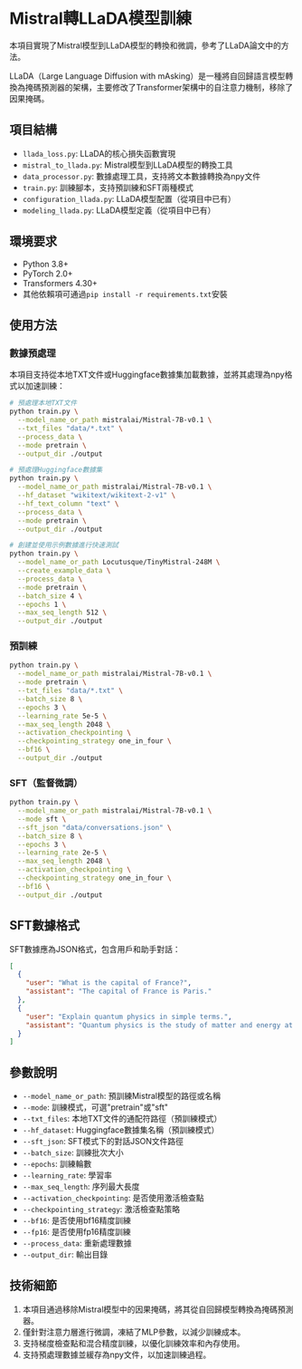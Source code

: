 # Mistral轉LLaDA模型訓練

本項目實現了Mistral模型到LLaDA模型的轉換和微調，參考了LLaDA論文中的方法。

LLaDA（Large Language Diffusion with mAsking）是一種將自回歸語言模型轉換為掩碼預測器的架構，主要修改了Transformer架構中的自注意力機制，移除了因果掩碼。

## 項目結構

- `llada_loss.py`: LLaDA的核心損失函數實現
- `mistral_to_llada.py`: Mistral模型到LLaDA模型的轉換工具
- `data_processor.py`: 數據處理工具，支持將文本數據轉換為npy文件
- `train.py`: 訓練腳本，支持預訓練和SFT兩種模式
- `configuration_llada.py`: LLaDA模型配置（從項目中已有）
- `modeling_llada.py`: LLaDA模型定義（從項目中已有）

## 環境要求

- Python 3.8+
- PyTorch 2.0+
- Transformers 4.30+
- 其他依賴項可通過`pip install -r requirements.txt`安裝

## 使用方法

### 數據預處理

本項目支持從本地TXT文件或Huggingface數據集加載數據，並將其處理為npy格式以加速訓練：

```bash
# 預處理本地TXT文件
python train.py \
  --model_name_or_path mistralai/Mistral-7B-v0.1 \
  --txt_files "data/*.txt" \
  --process_data \
  --mode pretrain \
  --output_dir ./output

# 預處理Huggingface數據集
python train.py \
  --model_name_or_path mistralai/Mistral-7B-v0.1 \
  --hf_dataset "wikitext/wikitext-2-v1" \
  --hf_text_column "text" \
  --process_data \
  --mode pretrain \
  --output_dir ./output

# 創建並使用示例數據進行快速測試
python train.py \
  --model_name_or_path Locutusque/TinyMistral-248M \
  --create_example_data \
  --process_data \
  --mode pretrain \
  --batch_size 4 \
  --epochs 1 \
  --max_seq_length 512 \
  --output_dir ./output
```

### 預訓練

```bash
python train.py \
  --model_name_or_path mistralai/Mistral-7B-v0.1 \
  --mode pretrain \
  --txt_files "data/*.txt" \
  --batch_size 8 \
  --epochs 3 \
  --learning_rate 5e-5 \
  --max_seq_length 2048 \
  --activation_checkpointing \
  --checkpointing_strategy one_in_four \
  --bf16 \
  --output_dir ./output
```

### SFT（監督微調）

```bash
python train.py \
  --model_name_or_path mistralai/Mistral-7B-v0.1 \
  --mode sft \
  --sft_json "data/conversations.json" \
  --batch_size 8 \
  --epochs 3 \
  --learning_rate 2e-5 \
  --max_seq_length 2048 \
  --activation_checkpointing \
  --checkpointing_strategy one_in_four \
  --bf16 \
  --output_dir ./output
```

## SFT數據格式

SFT數據應為JSON格式，包含用戶和助手對話：

```json
[
  {
    "user": "What is the capital of France?",
    "assistant": "The capital of France is Paris."
  },
  {
    "user": "Explain quantum physics in simple terms.",
    "assistant": "Quantum physics is the study of matter and energy at the most fundamental level..."
  }
]
```

## 參數說明

- `--model_name_or_path`: 預訓練Mistral模型的路徑或名稱
- `--mode`: 訓練模式，可選"pretrain"或"sft"
- `--txt_files`: 本地TXT文件的通配符路徑（預訓練模式）
- `--hf_dataset`: Huggingface數據集名稱（預訓練模式）
- `--sft_json`: SFT模式下的對話JSON文件路徑
- `--batch_size`: 訓練批次大小
- `--epochs`: 訓練輪數
- `--learning_rate`: 學習率
- `--max_seq_length`: 序列最大長度
- `--activation_checkpointing`: 是否使用激活檢查點
- `--checkpointing_strategy`: 激活檢查點策略
- `--bf16`: 是否使用bf16精度訓練
- `--fp16`: 是否使用fp16精度訓練
- `--process_data`: 重新處理數據
- `--output_dir`: 輸出目錄

## 技術細節

1. 本項目通過移除Mistral模型中的因果掩碼，將其從自回歸模型轉換為掩碼預測器。
2. 僅針對注意力層進行微調，凍結了MLP參數，以減少訓練成本。
3. 支持梯度檢查點和混合精度訓練，以優化訓練效率和內存使用。
4. 支持預處理數據並緩存為npy文件，以加速訓練過程。 
